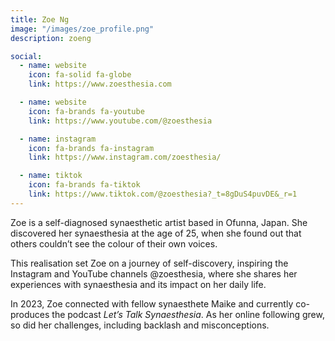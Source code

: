 ```yaml
---
title: Zoe Ng
image: "/images/zoe_profile.png"
description: zoeng

social:
  - name: website
    icon: fa-solid fa-globe
    link: https://www.zoesthesia.com

  - name: website
    icon: fa-brands fa-youtube
    link: https://www.youtube.com/@zoesthesia

  - name: instagram
    icon: fa-brands fa-instagram
    link: https://www.instagram.com/zoesthesia/

  - name: tiktok
    icon: fa-brands fa-tiktok
    link: https://www.tiktok.com/@zoesthesia?_t=8gDuS4puvDE&_r=1
---
```


Zoe is a self-diagnosed synaesthetic artist based in Ofunna, Japan.
She discovered her synaesthesia at the age of 25, when she found out that others couldn’t see the colour of their own voices.

This realisation set Zoe on a journey of self-discovery, inspiring the Instagram and YouTube channels @zoesthesia, where she shares her experiences with synaesthesia and its impact on her daily life.

In 2023, Zoe connected with fellow synaesthete Maike and currently co-produces the podcast *Let’s Talk Synaesthesia*. As her online following grew, so did her challenges, including backlash and misconceptions.
